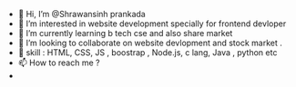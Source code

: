 - 👋 Hi, I’m @Shrawansinh prankada
- 👀 I’m interested in website development specially for frontend devloper
- 🌱 I’m currently learning b tech cse and also share market
- 💞️ I’m looking to collaborate on website devlopment and stock market .
- 👀 skill : HTML, CSS, JS , boostrap , Node.js, c lang, Java , python etc
- 📫 How to reach me ?
- 
